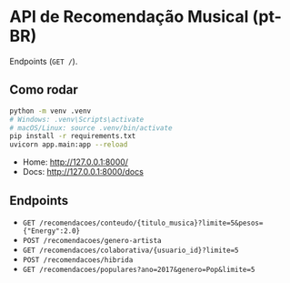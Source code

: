 # API de Recomendação Musical (pt-BR)

Endpoints (`GET /`).

## Como rodar
```bash
python -m venv .venv
# Windows: .venv\Scripts\activate
# macOS/Linux: source .venv/bin/activate
pip install -r requirements.txt
uvicorn app.main:app --reload
```
- Home: http://127.0.0.1:8000/
- Docs: http://127.0.0.1:8000/docs

## Endpoints
- `GET /recomendacoes/conteudo/{titulo_musica}?limite=5&pesos={"Energy":2.0}`
- `POST /recomendacoes/genero-artista`
- `GET /recomendacoes/colaborativa/{usuario_id}?limite=5`
- `POST /recomendacoes/hibrida`
- `GET /recomendacoes/populares?ano=2017&genero=Pop&limite=5`
